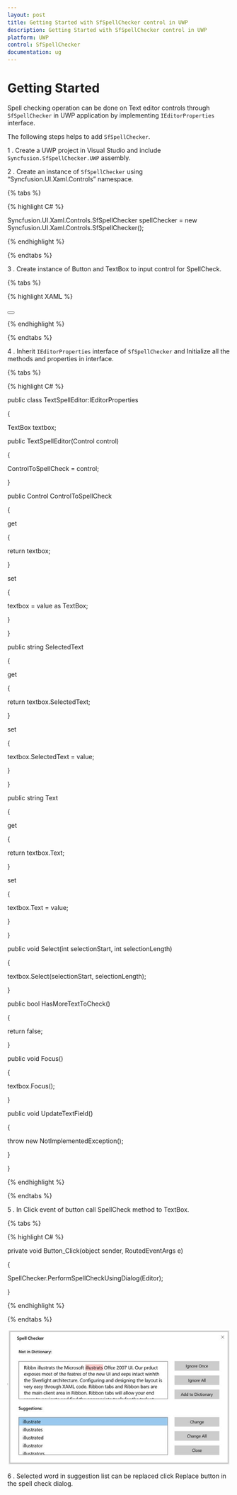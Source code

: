```yaml
---
layout: post
title: Getting Started with SfSpellChecker control in UWP
description: Getting Started with SfSpellChecker control in UWP
platform: UWP
control: SfSpellChecker
documentation: ug
--- 
```


# Getting Started

Spell checking operation can be done on Text editor controls through `SfSpellChecker` in UWP application by implementing `IEditorProperties` interface.

The following steps helps to add `SfSpellChecker`.

1 . Create a UWP project in Visual Studio and include `Syncfusion.SfSpellChecker.UWP` assembly.

2 . Create an instance of `SfSpellChecker` using “Syncfusion.UI.Xaml.Controls” namespace.

{% tabs %}

{% highlight C# %}

Syncfusion.UI.Xaml.Controls.SfSpellChecker spellChecker = new Syncfusion.UI.Xaml.Controls.SfSpellChecker();

{% endhighlight %}

{% endtabs %}

3 . Create instance of Button and TextBox to input control for SpellCheck.

{% tabs %}

{% highlight XAML %}

<Grid  Background="{ThemeResource ApplicationPageBackgroundThemeBrush}">

<TextBox x:Name="Textbox" TextWrapping="Wrap" VerticalContentAlignment="Top"
         Text="Ribbn illustrats the Microsoft illustrats Offce 2007 UI.
         Our prduct exposes most of the featres of the new UI and eeps intact
         winhth the Slverlight architecture. Configuring and designing
         the layout is very easy through XAML code.
         Ribbon tabs and Ribbon bars are the main client area in Ribbon.
         Ribbon tabs will allow your end users to navigate and find the
         appropriate tools for the task at hand. The Ribbon bars will
         contain the Ribbon tools." VerticalAlignment="Stretch" />
         
<Button HorizontalAlignment="Left"  Content="Spell Check" Click="Button_Click" >

</Button>

</Grid>

{% endhighlight %}

{% endtabs %}

4 . Inherit `IEditorProperties` interface of `SfSpellChecker` and Initialize all the methods and properties in interface.

{% tabs %}

{% highlight C# %}

public class TextSpellEditor:IEditorProperties

{

TextBox textbox;

public TextSpellEditor(Control control)

{

ControlToSpellCheck = control;

}

public Control ControlToSpellCheck

{

get

{

return textbox;

}

set

{

textbox = value as TextBox;

}

}

public string SelectedText

{

get

{

return textbox.SelectedText;

}

set

{

textbox.SelectedText = value;

}

}

public string Text

{

get

{

return textbox.Text;

}

set

{

textbox.Text = value;

}

}

public void Select(int selectionStart, int selectionLength)

{

textbox.Select(selectionStart, selectionLength);

}

public bool HasMoreTextToCheck()

{

return false;

}

public void Focus()

{

textbox.Focus();

}

public void UpdateTextField()

{

throw new NotImplementedException();

}

}

{% endhighlight %}

{% endtabs %}

5 . In Click event of button call SpellCheck method to TextBox.

{% tabs %}

{% highlight C# %}

private void Button_Click(object sender, RoutedEventArgs e)

{

SpellChecker.PerformSpellCheckUsingDialog(Editor);

}


{% endhighlight %}

{% endtabs %}

![](getting-started-images/getting-started.jpeg)


6 . Selected word in suggestion list can be replaced click Replace button in the spell check dialog.

